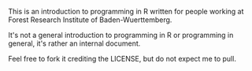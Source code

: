 This is an introduction to programming in R written for people working at 
Forest Research Institute of Baden-Wuerttemberg.

It's not a general introduction to programming in R or programming in general, 
it's rather an internal document.

Feel free to fork it crediting the LICENSE, but do not expect me to pull.

